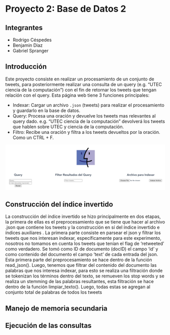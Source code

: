 # Proyecto 2: Base de Datos 2

## Integrantes
* Rodrigo Céspedes
* Benjamin Diaz
* Gabriel Spranger

## Introducción
Este proyecto consiste en realizar un procesamiento de un conjunto de tweets, para posteriormente realizar una consulta de un query (e.g. “UTEC ciencia de la computación”) con el fin de retornar los tweets que tengan relación con el query. Esta página web tiene 3 funciones principales:
* Indexar: Cargar un archivo `.json` (tweets) para realizar el procesamiento y guardarlo en la base de datos.
* Query: Procesa una oración y devuelve los tweets mas relevantes al query dado. e.g. “UTEC ciencia de la computación” devolverá los tweets que hablen sobre UTEC y ciencia de la computación.
* Filtro: Recibe una oración y filtra a los tweets devueltos por la oración. Como un CTRL + F.

![alt text](images/pagina.png "Pagina web")

## Construcción del índice invertido
La construcción del índice invertido se hizo principalmente en dos etapas, la primera de ellas es el preprocesamiento que se tiene que hacer al archivo .json que contiene los tweets y la construcción en sí del índice invertido e índices auxiliares
. 
La primera parte consiste en parsear el json y filtrar los tweets que nos interesan indexar, específicamente para este experimento, nosotros no tomamos en cuenta los tweets que tenían el flag de ‘retweeted’ como verdadero. Se tomó como ID de documento (docID) el campo ‘id’ y como contenido del documento el campo ‘text’ de cada entrada del json. Esta primera parte del preprocesamiento se hace dentro de la función read_json().  Luego, tenemos que filtrar del contenido del documento las palabras que nos interesa indexar, para esto se realiza una filtración donde se tokenizan los términos dentro del texto, se remueven los stop words y se realiza un stemming de las palabras resultantes, esta filtración se hace dentro de la función limpiar_texto(). Luego, todas estas se agregan al conjunto total de palabras de todos los tweets



## Manejo de memoria secundaria


## Ejecución de las consultas


